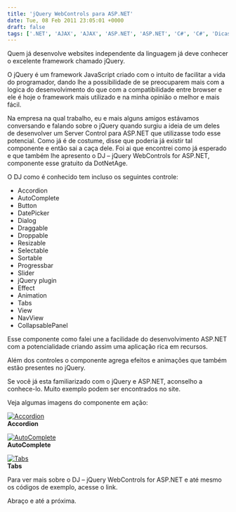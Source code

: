 ```yaml
---
title: 'jQuery WebControls para ASP.NET'
date: Tue, 08 Feb 2011 23:05:01 +0000
draft: false
tags: ['.NET', 'AJAX', 'AJAX', 'ASP.NET', 'ASP.NET', 'C#', 'C#', 'Dicas', 'dj', 'jquery', 'Visual Studio', 'webcontrol']
---
```


Quem já desenvolve websites independente da linguagem já deve conhecer o excelente framework chamado jQuery.

O jQuery é um framework JavaScript criado com o intuito de facilitar a vida do programador, dando lhe a possibilidade de se preocuparem mais com a logica do desenvolvimento do que com a compatibilidade entre browser e ele é hoje o framework mais utilizado e na minha opinião o melhor e mais fácil.

Na empresa na qual trabalho, eu e mais alguns amigos estávamos conversando e falando sobre o jQuery quando surgiu a ideia de um deles de desenvolver um Server Control para ASP.NET que utilizasse todo esse potencial. Como já é de costume, disse que poderia já existir tal componente e então sai a caça dele. Foi ai que encontrei como já esperado e que também lhe apresento o DJ – jQuery WebControls for ASP.NET, componente esse gratuito da DotNetAge.

O DJ como é conhecido tem incluso os seguintes controle:

*   Accordion
*   AutoComplete
*   Button
*   DatePicker
*   Dialog
*   Draggable
*   Droppable
*   Resizable
*   Selectable
*   Sortable
*   Progressbar
*   Slider
*   jQuery plugin
*   Effect
*   Animation
*   Tabs 
*   View
*   NavView
*   CollapsablePanel

Esse componente como falei une a facilidade do desenvolvimento ASP.NET com a potencialidade criando assim uma aplicação rica em recursos.

Além dos controles o componente agrega efeitos e animações que também estão presentes no jQuery.

Se você já esta familiarizado com o jQuery e ASP.NET, aconselho a conhece-lo. Muito exemplo podem ser encontrados no site.

Veja algumas imagens do componente em ação:

[![Accordion](https://raphaelcardoso.com.br/wp-content/uploads/2011/02/jquery_webcontrols_aspnet001_thumb-1.jpg "Accordion")](https://raphaelcardoso.com.br/wp-content/uploads/2011/02/jquery_webcontrols_aspnet001-1.jpg)  
**Accordion**

[![AutoComplete](https://raphaelcardoso.com.br/wp-content/uploads/2011/02/jquery_webcontrols_aspnet002_thumb-1.jpg "AutoComplete")](https://raphaelcardoso.com.br/wp-content/uploads/2011/02/jquery_webcontrols_aspnet002-1.jpg)  
**AutoComplete**

[![Tabs](https://raphaelcardoso.com.br/wp-content/uploads/2011/02/jquery_webcontrols_aspnet003_thumb-1.jpg "Tabs")](https://raphaelcardoso.com.br/wp-content/uploads/2011/02/jquery_webcontrols_aspnet003-1.jpg)  
**Tabs**  

Para ver mais sobre o DJ – jQuery WebControls for ASP.NET e até mesmo os códigos de exemplo, acesse o link.

Abraço e até a próxima.